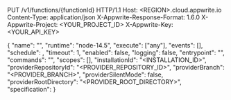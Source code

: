 PUT /v1/functions/{functionId} HTTP/1.1
Host: &lt;REGION&gt;.cloud.appwrite.io
Content-Type: application/json
X-Appwrite-Response-Format: 1.6.0
X-Appwrite-Project: <YOUR_PROJECT_ID>
X-Appwrite-Key: <YOUR_API_KEY>

{
  "name": "<NAME>",
  "runtime": "node-14.5",
  "execute": ["any"],
  "events": [],
  "schedule": ,
  "timeout": 1,
  "enabled": false,
  "logging": false,
  "entrypoint": "<ENTRYPOINT>",
  "commands": "<COMMANDS>",
  "scopes": [],
  "installationId": "<INSTALLATION_ID>",
  "providerRepositoryId": "<PROVIDER_REPOSITORY_ID>",
  "providerBranch": "<PROVIDER_BRANCH>",
  "providerSilentMode": false,
  "providerRootDirectory": "<PROVIDER_ROOT_DIRECTORY>",
  "specification": 
}

